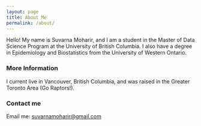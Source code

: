 ```yaml
---
layout: page
title: About Me
permalink: /about/
---
```

Hello!
My name is Suvarna Moharir, and I am a student in the Master of Data Science Program at the University of British Columbia. I also have a degree in Epidemiology and Biostatistics from the University of Western Ontario.

### More Information

I current live in Vancouver, British Columbia, and was raised in the Greater Toronto Area (Go Raptors!). 

### Contact me

Email me: [suvarnamoharir@gmail.com](mailto:suvarnamoharir@gmail.com) <br/>
